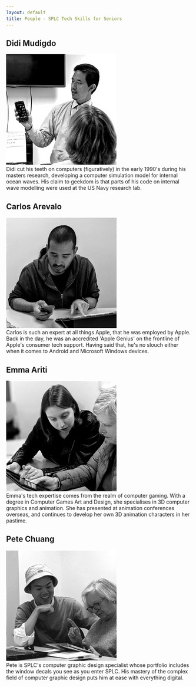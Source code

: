 ```yaml
---
layout: default
title: People - SPLC Tech Skills for Seniors
---
```


## <a name="didi"></a> Didi Mudigdo
![Didi Mudigdo](/img/beconnected/didi.jpg)  
Didi cut his teeth on computers (figuratively) in the early 1990's during his masters research, developing a computer simulation model for internal ocean waves. His claim to geekdom is that parts of his code on internal wave modelling were used at the US Navy research lab.

## <a name="carlos"></a> Carlos Arevalo
![Carlos Arevalo](/img/beconnected/carlos.jpg)  
Carlos is such an expert at all things Apple, that he was employed by Apple. Back in the day, he was an accredited 'Apple Genius' on the frontline of Apple's consumer tech support. Having said that, he's no slouch either when it comes to Android and Microsoft Windows devices.

## <a name="emma"></a> Emma Ariti
![Emma Ariti](/img/beconnected/emma.jpg)  
Emma's tech expertise comes from the realm of computer gaming. With a degree in Computer Games Art and Design, she specialises in 3D computer graphics and animation. She has presented at animation conferences overseas, and continues to develop her own 3D animation characters in her pastime.

## <a name="pete"></a> Pete Chuang
![Pete Chuang](/img/beconnected/pete.jpg)  
Pete is SPLC's computer graphic design specialist whose portfolio includes the window decals you see as you enter SPLC. His mastery of the complex field of computer graphic design puts him at ease with everything digital.
